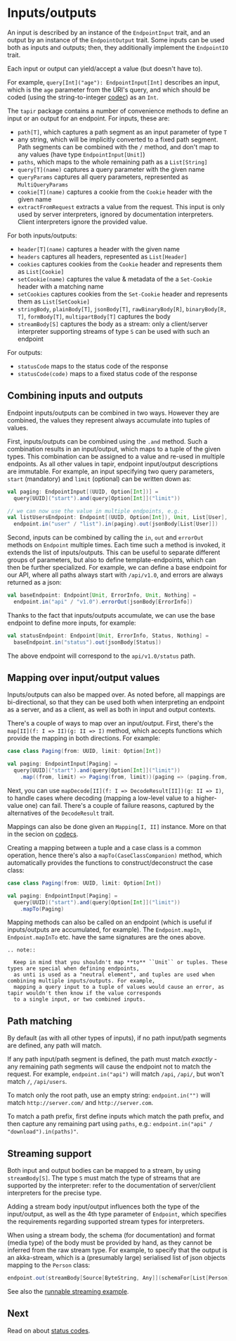 # Inputs/outputs

An input is described by an instance of the `EndpointInput` trait, and an output by an instance of the `EndpointOutput`
trait. Some inputs can be used both as inputs and outputs; then, they additionally implement the `EndpointIO` trait.

Each input or output can yield/accept a value (but doesn't have to).

For example, `query[Int]("age"): EndpointInput[Int]` describes an input, which is the `age` parameter from the URI's
query, and which should be coded (using the string-to-integer [codec](codecs.html)) as an `Int`.

The `tapir` package contains a number of convenience methods to define an input or an output for an endpoint. 
For inputs, these are:

* `path[T]`, which captures a path segment as an input parameter of type `T`
* any string, which will be implicitly converted to a fixed path segment. Path segments can be combined with the `/` 
  method, and don't map to any values (have type `EndpointInput[Unit]`)
* `paths`, which maps to the whole remaining path as a `List[String]`
* `query[T](name)` captures a query parameter with the given name
* `queryParams` captures all query parameters, represented as `MultiQueryParams`
* `cookie[T](name)` captures a cookie from the `Cookie` header with the given name
* `extractFromRequest` extracts a value from the request. This input is only used by server interpreters, ignored
  by documentation interpreters. Client interpreters ignore the provided value.

For both inputs/outputs:

* `header[T](name)` captures a header with the given name
* `headers` captures all headers, represented as `List[Header]`
* `cookies` captures cookies from the `Cookie` header and represents them as `List[Cookie]` 
* `setCookie(name)` captures the value & metadata of the a `Set-Cookie` header with a matching name 
* `setCookies` captures cookies from the `Set-Cookie` header and represents them as `List[SetCookie]` 
* `stringBody`, `plainBody[T]`, `jsonBody[T]`, `rawBinaryBody[R]`, `binaryBody[R, T]`, `formBody[T]`, `multipartBody[T]`
  captures the body
* `streamBody[S]` captures the body as a stream: only a client/server interpreter supporting streams of type `S` can be 
  used with such an endpoint

For outputs:

* `statusCode` maps to the status code of the response
* `statusCode(code)` maps to a fixed status code of the response

## Combining inputs and outputs

Endpoint inputs/outputs can be combined in two ways. However they are combined, the values they represent always 
accumulate into tuples of values.

First, inputs/outputs can be combined using the `.and` method. Such a combination results in an input/output, which maps
to a tuple of the given types. This combination can be assigned to a value and re-used in multiple endpoints. As all 
other values in tapir, endpoint input/output descriptions are immutable. For example, an input specifying two query 
parameters, `start` (mandatory) and `limit` (optional) can be written down as:

```scala
val paging: EndpointInput[(UUID, Option[Int])] = 
  query[UUID]("start").and(query[Option[Int]]("limit"))

// we can now use the value in multiple endpoints, e.g.:
val listUsersEndpoint: Endpoint[(UUID, Option[Int]), Unit, List[User], Nothing] = 
  endpoint.in("user" / "list").in(paging).out(jsonBody[List[User]])
```

Second, inputs can be combined by calling the `in`, `out` and `errorOut` methods on `Endpoint` multiple times. Each time 
such a method is invoked, it extends the list of inputs/outputs. This can be useful to separate different groups of 
parameters, but also to define template-endpoints, which can then be further specialized. For example, we can define a 
base endpoint for our API, where all paths always start with `/api/v1.0`, and errors are always returned as a json:

```scala
val baseEndpoint: Endpoint[Unit, ErrorInfo, Unit, Nothing] =  
  endpoint.in("api" / "v1.0").errorOut(jsonBody[ErrorInfo])
```

Thanks to the fact that inputs/outputs accumulate, we can use the base endpoint to define more inputs, for example:

```scala
val statusEndpoint: Endpoint[Unit, ErrorInfo, Status, Nothing] = 
  baseEndpoint.in("status").out(jsonBody[Status])
```

The above endpoint will correspond to the `api/v1.0/status` path.

## Mapping over input/output values

Inputs/outputs can also be mapped over. As noted before, all mappings are bi-directional, so that they can be used both
when interpreting an endpoint as a server, and as a client, as well as both in input and output contexts.

There's a couple of ways to map over an input/output. First, there's the `map[II](f: I => II)(g: II => I)` method, 
which accepts functions which provide the mapping in both directions. For example:

```scala
case class Paging(from: UUID, limit: Option[Int])

val paging: EndpointInput[Paging] = 
  query[UUID]("start").and(query[Option[Int]]("limit"))
    .map((from, limit) => Paging(from, limit))(paging => (paging.from, paging.limit))
```

Next, you can use `mapDecode[II](f: I => DecodeResult[II])(g: II => I)`, to handle cases where decoding (mapping a 
low-level value to a higher-value one) can fail. There's a couple of failure reasons, captured by the alternatives
of the `DecodeResult` trait.

Mappings can also be done given an `Mapping[I, II]` instance. More on that in the secion on [codecs](codecs.html).

Creating a mapping between a tuple and a case class is a common operation, hence there's also a 
`mapTo(CaseClassCompanion)` method, which automatically provides the functions to construct/deconstruct the case class:

```scala
case class Paging(from: UUID, limit: Option[Int])

val paging: EndpointInput[Paging] = 
  query[UUID]("start").and(query[Option[Int]]("limit"))
    .mapTo(Paging)
```

Mapping methods can also be called on an endpoint (which is useful if inputs/outputs are accumulated, for example).
The `Endpoint.mapIn`, `Endpoint.mapInTo` etc. have the same signatures are the ones above.

```eval_rst
.. note::

  Keep in mind that you shouldn't map **to** ``Unit`` or tuples. These types are special when defining endpoints,
  as unti is used as a "neutral element", and tuples are used when combining multiple inputs/outputs. For example,
  mapping a query input to a tuple of values would cause an error, as tapir wouldn't then know if the value corresponds
  to a single input, or two combined inputs.
```

## Path matching

By default (as with all other types of inputs), if no path input/path segments are defined, any path will match.

If any path input/path segment is defined, the path must match *exactly* - any remaining path segments will cause the
endpoint not to match the request. For example, `endpoint.in("api")` will match `/api`, `/api/`, but won't match
`/`, `/api/users`.

To match only the root path, use an empty string: `endpoint.in("")` will match `http://server.com/` and
`http://server.com`.

To match a path prefix, first define inputs which match the path prefix, and then capture any remaining part using
`paths`, e.g.: `endpoint.in("api" / "download").in(paths)"`.

## Streaming support

Both input and output bodies can be mapped to a stream, by using `streamBody[S]`. The type `S` must match the type of
streams that are supported by the interpreter: refer to the documentation of server/client interpreters for the
precise type.

Adding a stream body input/output influences both the type of the input/output, as well as the 4th type parameter
of `Endpoint`, which specifies the requirements regarding supported stream types for interpreters.

When using a stream body, the schema (for documentation) and format (media type) of the body must be provided by hand, 
as they cannot be inferred from the raw stream type. For example, to specify that the output is an akka-stream, which
is a (presumably large) serialised list of json objects mapping to the `Person` class:  

```scala
endpoint.out(streamBody[Source[ByteString, Any]](schemaFor[List[Person]], CodecFormat.Json()))
```

See also the [runnable streaming example](../examples.html). 

## Next

Read on about [status codes](statuscodes.html).
